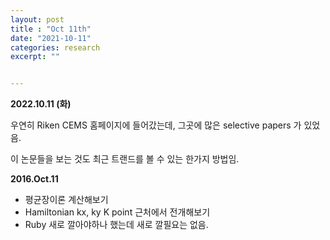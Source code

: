 ```yaml
---
layout: post
title : "Oct 11th"
date: "2021-10-11"
categories: research
excerpt: ""


---
```



**2022.10.11 (화)**

우연히 Riken CEMS 홈페이지에 들어갔는데, 그곳에 많은 selective papers 가 있었음.

이 논문들을 보는 것도 최근 트랜드를 볼 수 있는 한가지 방법임. 



**2016.Oct.11**

 * 평균장이론 계산해보기
 * Hamiltonian kx, ky K point 근처에서 전개해보기
 * Ruby 새로 깔아야하나 했는데 새로 깔필요는 없음.

 
